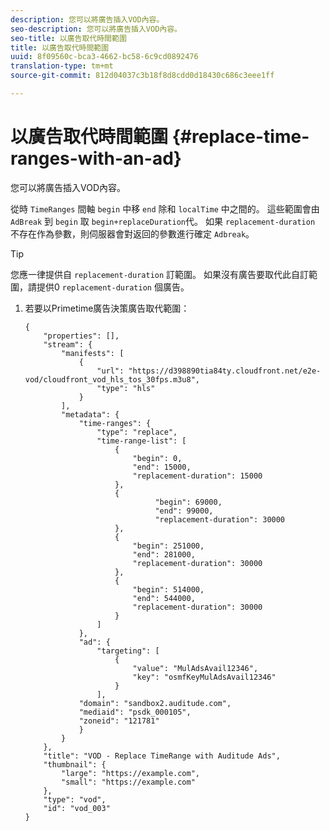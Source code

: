 ```yaml
---
description: 您可以將廣告插入VOD內容。
seo-description: 您可以將廣告插入VOD內容。
seo-title: 以廣告取代時間範圍
title: 以廣告取代時間範圍
uuid: 8f09560c-bca3-4662-bc58-6c9cd0892476
translation-type: tm+mt
source-git-commit: 812d04037c3b18f8d8cdd0d18430c686c3eee1ff

---
```



# 以廣告取代時間範圍 {#replace-time-ranges-with-an-ad}

您可以將廣告插入VOD內容。

從時 `TimeRanges` 間軸 `begin` 中移 `end` 除和 `localTime` 中之間的。 這些範圍會由 `AdBreak` 到 `begin` 取 `begin+replaceDuration`代。 如果 `replacement-duration` 不存在作為參數，則伺服器會對返回的參數進行確定 `Adbreak`。

>[!TIP]
>
>您應一律提供自 `replacement-duration` 訂範圍。 如果沒有廣告要取代此自訂範圍，請提供0 `replacement-duration` 個廣告。

1. 若要以Primetime廣告決策廣告取代範圍：

   ```
   {   
       "properties": [],
       "stream": {
           "manifests": [
               {
                   "url": "https://d398890tia84ty.cloudfront.net/e2e-vod/cloudfront_vod_hls_tos_30fps.m3u8",
                   "type": "hls"
               }
           ],
           "metadata": {
               "time-ranges": {
                   "type": "replace",
                   "time-range-list": [
                       {
                           "begin": 0,
                           "end": 15000,
                           "replacement-duration": 15000
                       },
                       {
                                "begin": 69000,
                                "end": 99000,
                                "replacement-duration": 30000
                       },
                       {
                           "begin": 251000,
                           "end": 281000,
                           "replacement-duration": 30000
                       },
                       {
                           "begin": 514000,
                           "end": 544000,
                           "replacement-duration": 30000
                       }
                   ]
               },
               "ad": {
                   "targeting": [
                       {
                           "value": "MulAdsAvail12346",
                           "key": "osmfKeyMulAdsAvail12346"
                       }
                   ],
               "domain": "sandbox2.auditude.com",
               "mediaid": "psdk_000105",
               "zoneid": "121781"
               }     
           }
       },   
       "title": "VOD - Replace TimeRange with Auditude Ads",
       "thumbnail": {
           "large": "https://example.com",
           "small": "https://example.com"
       },
       "type": "vod",
       "id": "vod_003"
   }
   ```

